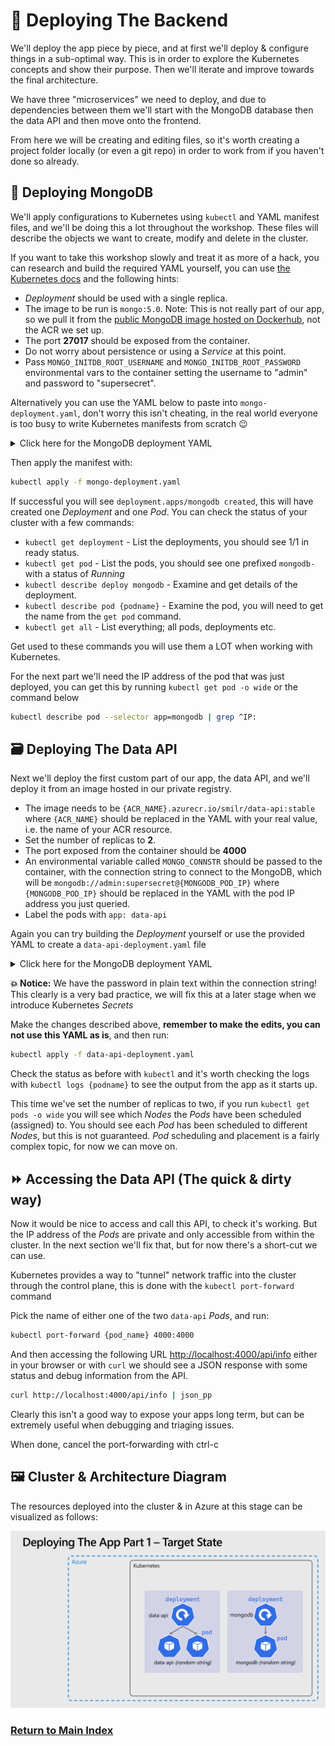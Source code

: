 # 🚀 Deploying The Backend

We'll deploy the app piece by piece, and at first we'll deploy & configure things in a sub-optimal way. This is in order to explore the Kubernetes concepts and show their purpose. Then we'll iterate and improve towards the final architecture.

We have three "microservices" we need to deploy, and due to dependencies between them we'll start with the MongoDB database then the data API and then move onto the frontend.

From here we will be creating and editing files, so it's worth creating a project folder locally (or even a git repo) in order to work from if you haven't done so already.

## 🍃 Deploying MongoDB

We'll apply configurations to Kubernetes using `kubectl` and YAML manifest files, and we'll be doing this a lot throughout the workshop. These files will describe the objects we want to create, modify and delete in the cluster.

If you want to take this workshop slowly and treat it as more of a hack, you can research and build the required YAML yourself, you can use [the Kubernetes docs](https://kubernetes.io/docs/concepts/workloads/controllers/deployment/) and the following hints:

- _Deployment_ should be used with a single replica.
- The image to be run is `mongo:5.0`. Note: This is not really part of our app, so we pull it from the [public MongoDB image hosted on Dockerhub](https://hub.docker.com/_/mongo), not the ACR we set up.
- The port **27017** should be exposed from the container.
- Do not worry about persistence or using a _Service_ at this point.
- Pass `MONGO_INITDB_ROOT_USERNAME` and `MONGO_INITDB_ROOT_PASSWORD` environmental vars to the container setting the username to "admin" and password to "supersecret".

Alternatively you can use the YAML below to paste into `mongo-deployment.yaml`, don't worry this isn't cheating, in the real world everyone is too busy to write Kubernetes manifests from scratch 😉

<details markdown="1">
<summary>Click here for the MongoDB deployment YAML</summary>

```yaml
kind: Deployment
apiVersion: apps/v1

metadata:
  name: mongodb

spec:
  replicas: 1
  selector:
    matchLabels:
      app: mongodb
  template:
    metadata:
      labels:
        app: mongodb
    spec:
      containers:
        - name: mongodb-container

          image: mongo:5.0
          imagePullPolicy: Always

          ports:
            - containerPort: 27017

          env:
            - name: MONGO_INITDB_ROOT_USERNAME
              value: admin
            - name: MONGO_INITDB_ROOT_PASSWORD
              value: supersecret
```

</details>

Then apply the manifest with:

```bash
kubectl apply -f mongo-deployment.yaml
```

If successful you will see `deployment.apps/mongodb created`, this will have created one _Deployment_ and one _Pod_. You can check the status of your cluster with a few commands:

- `kubectl get deployment` - List the deployments, you should see 1/1 in ready status.
- `kubectl get pod` - List the pods, you should see one prefixed `mongodb-` with a status of _Running_
- `kubectl describe deploy mongodb` - Examine and get details of the deployment.
- `kubectl describe pod {podname}` - Examine the pod, you will need to get the name from the `get pod` command.
- `kubectl get all` - List everything; all pods, deployments etc.

Get used to these commands you will use them a LOT when working with Kubernetes.

For the next part we'll need the IP address of the pod that was just deployed, you can get this by running `kubectl get pod -o wide` or the command below

```bash
kubectl describe pod --selector app=mongodb | grep ^IP:
```

## 🗃️ Deploying The Data API

Next we'll deploy the first custom part of our app, the data API, and we'll deploy it from an image hosted in our private registry.

- The image needs to be `{ACR_NAME}.azurecr.io/smilr/data-api:stable` where `{ACR_NAME}` should be replaced in the YAML with your real value, i.e. the name of your ACR resource.
- Set the number of replicas to **2**.
- The port exposed from the container should be **4000**
- An environmental variable called `MONGO_CONNSTR` should be passed to the container, with the connection string to connect to the MongoDB, which will be `mongodb://admin:supersecret@{MONGODB_POD_IP}` where `{MONGODB_POD_IP}` should be replaced in the YAML with the pod IP address you just queried.
- Label the pods with `app: data-api`

Again you can try building the _Deployment_ yourself or use the provided YAML to create a `data-api-deployment.yaml` file

<details markdown="1">
<summary>Click here for the MongoDB deployment YAML</summary>

```yaml
kind: Deployment
apiVersion: apps/v1

metadata:
  name: data-api

spec:
  replicas: 2
  selector:
    matchLabels:
      app: data-api
  template:
    metadata:
      labels:
        app: data-api
    spec:
      containers:
        - name: data-api-container

          image: {ACR_NAME}.azurecr.io/smilr/data-api:stable
          imagePullPolicy: Always

          ports:
            - containerPort: 4000

          env:
            - name: MONGO_CONNSTR
              value: mongodb://admin:supersecret@{MONGODB_POD_IP}
```

</details>

**💥 Notice:** We have the password in plain text within the connection string! This clearly is a very bad practice, we will fix this at a later stage when we introduce Kubernetes _Secrets_

Make the changes described above, **remember to make the edits, you can not use this YAML as is**, and then run:

```bash
kubectl apply -f data-api-deployment.yaml
```

Check the status as before with `kubectl` and it's worth checking the logs with `kubectl logs {podname}` to see the output from the app as it starts up.

This time we've set the number of replicas to two, if you run `kubectl get pods -o wide` you will see which _Nodes_ the _Pods_ have been scheduled (assigned) to. You should see each _Pod_ has been scheduled to different _Nodes_, but this is not guaranteed. _Pod_ scheduling and placement is a fairly complex topic, for now we can move on.

## ⏩ Accessing the Data API (The quick & dirty way)

Now it would be nice to access and call this API, to check it's working. But the IP address of the _Pods_ are private and only accessible from within the cluster. In the next section we'll fix that, but for now there's a short-cut we can use.

Kubernetes provides a way to "tunnel" network traffic into the cluster through the control plane, this is done with the `kubectl port-forward` command

Pick the name of either one of the two `data-api` _Pods_, and run:

```bash
kubectl port-forward {pod_name} 4000:4000
```

And then accessing the following URL [http://localhost:4000/api/info](http://localhost:4000/api/info) either in your browser or with `curl` we should see a JSON response with some status and debug information from the API.

```sh
curl http://localhost:4000/api/info | json_pp 
```

Clearly this isn't a good way to expose your apps long term, but can be extremely useful when debugging and triaging issues.

When done, cancel the port-forwarding with ctrl-c

## 🖼️ Cluster & Architecture Diagram

The resources deployed into the cluster & in Azure at this stage can be visualized as follows:

![architecture diagram](./diagram.png)

### [Return to Main Index](../)
